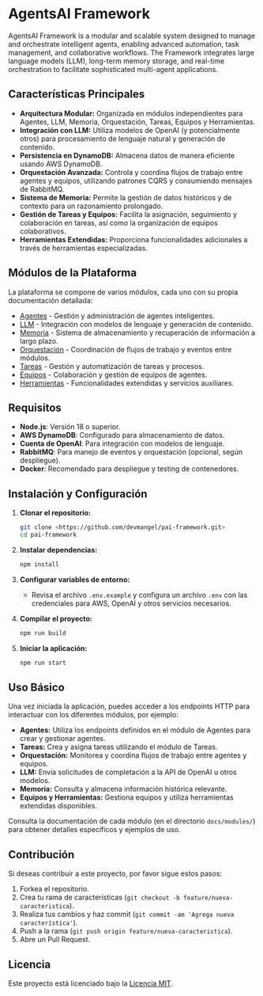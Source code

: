 # AgentsAI Framework

AgentsAI Framework is a modular and scalable system designed to manage and orchestrate intelligent agents, enabling advanced automation, task management, and collaborative workflows. The Framework integrates large language models (LLM), long-term memory storage, and real-time orchestration to facilitate sophisticated multi-agent applications.

## Características Principales

- **Arquitectura Modular:** Organizada en módulos independientes para Agentes, LLM, Memoria, Orquestación, Tareas, Equipos y Herramientas.
- **Integración con LLM:** Utiliza modelos de OpenAI (y potencialmente otros) para procesamiento de lenguaje natural y generación de contenido.
- **Persistencia en DynamoDB:** Almacena datos de manera eficiente usando AWS DynamoDB.
- **Orquestación Avanzada:** Controla y coordina flujos de trabajo entre agentes y equipos, utilizando patrones CQRS y consumiendo mensajes de RabbitMQ.
- **Sistema de Memoria:** Permite la gestión de datos históricos y de contexto para un razonamiento prolongado.
- **Gestión de Tareas y Equipos:** Facilita la asignación, seguimiento y colaboración en tareas, así como la organización de equipos colaborativos.
- **Herramientas Extendidas:** Proporciona funcionalidades adicionales a través de herramientas especializadas.

## Módulos de la Plataforma

La plataforma se compone de varios módulos, cada uno con su propia documentación detallada:

- [Agentes](docs/modules/agents.md) - Gestión y administración de agentes inteligentes.
- [LLM](docs/modules/llm.md) - Integración con modelos de lenguaje y generación de contenido.
- [Memoria](docs/modules/memory.md) - Sistema de almacenamiento y recuperación de información a largo plazo.
- [Orquestación](docs/modules/orchestration.md) - Coordinación de flujos de trabajo y eventos entre módulos.
- [Tareas](docs/modules/tasks.md) - Gestión y automatización de tareas y procesos.
- [Equipos](docs/modules/teams.md) - Colaboración y gestión de equipos de agentes.
- [Herramientas](docs/modules/tools.md) - Funcionalidades extendidas y servicios auxiliares.

## Requisitos

- **Node.js**: Versión 18 o superior.
- **AWS DynamoDB**: Configurado para almacenamiento de datos.
- **Cuenta de OpenAI**: Para integración con modelos de lenguaje.
- **RabbitMQ**: Para manejo de eventos y orquestación (opcional, según despliegue).
- **Docker**: Recomendado para despliegue y testing de contenedores.

## Instalación y Configuración

1. **Clonar el repositorio:**
   ```bash
   git clone <https://github.com/devmangel/pai-framework.git>
   cd pai-framework
   ```

2. **Instalar dependencias:**
   ```bash
   npm install
   ```

3. **Configurar variables de entorno:**
   - Revisa el archivo `.env.example` y configura un archivo `.env` con las credenciales para AWS, OpenAI y otros servicios necesarios.

4. **Compilar el proyecto:**
   ```bash
   npm run build
   ```

5. **Iniciar la aplicación:**
   ```bash
   npm run start
   ```

## Uso Básico

Una vez iniciada la aplicación, puedes acceder a los endpoints HTTP para interactuar con los diferentes módulos, por ejemplo:

- **Agentes:** Utiliza los endpoints definidos en el módulo de Agentes para crear y gestionar agentes.
- **Tareas:** Crea y asigna tareas utilizando el módulo de Tareas.
- **Orquestación:** Monitorea y coordina flujos de trabajo entre agentes y equipos.
- **LLM:** Envía solicitudes de completación a la API de OpenAI u otros modelos.
- **Memoria:** Consulta y almacena información histórica relevante.
- **Equipos y Herramientas:** Gestiona equipos y utiliza herramientas extendidas disponibles.

Consulta la documentación de cada módulo (en el directorio `docs/modules/`) para obtener detalles específicos y ejemplos de uso.

## Contribución

Si deseas contribuir a este proyecto, por favor sigue estos pasos:
1. Forkea el repositorio.
2. Crea tu rama de características (`git checkout -b feature/nueva-caracteristica`).
3. Realiza tus cambios y haz commit (`git commit -am 'Agrega nueva característica'`).
4. Push a la rama (`git push origin feature/nueva-caracteristica`).
5. Abre un Pull Request.

## Licencia

Este proyecto está licenciado bajo la [Licencia MIT](LICENSE).
